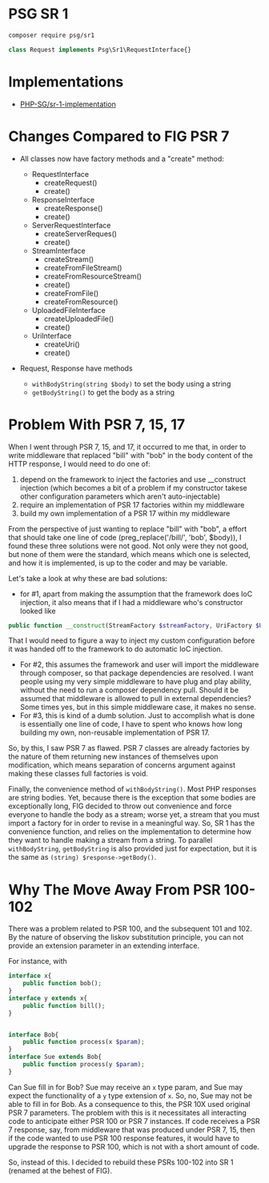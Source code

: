 
# PSG SR 1

```sh
composer require psg/sr1
```

```php
class Request implements Psg\Sr1\RequestInterface{}
```

# Implementations
-	[PHP-SG/sr-1-implementation](https://github.com/PHP-SG/sr-1-implementation)

# Changes Compared to FIG PSR 7
-	All classes now have factory methods and a "create" method:
	-	RequestInterface
		-	createRequest()
		-	create()
	-	ResponseInterface
		-	createResponse()
		-	create()
	-	ServerRequestInterface
		-	createServerReques()
		-	create()
	-	StreamInterface
		-	createStream()
		-	createFromFileStream()
		-	createFromResourceStream()
		-	create()
		-	createFromFile()
		-	createFromResource()
	-	UploadedFileInterface
		-	createUploadedFile()
		-	create()
	-	UriInterface
		-	createUri()
		-	create()

-	Request, Response have methods
	-	`withBodyString(string $body)` to set the body using a string
	-	`getBodyString()` to get the body as a string



# Problem With PSR 7, 15, 17
When I went through PSR 7, 15, and 17, it occurred to me that, in order to write middleware that replaced "bill" with "bob" in the body content of the HTTP response, I would need to do one of:
1.	depend on the framework to inject the factories and use __construct injection (which becomes a bit of a problem if my constructor takese other configuration parameters which aren't auto-injectable)
2.	require an implementation of PSR 17 factories within my middleware
3.	build my own implementation of a PSR 17 within my middleware

From the perspective of just wanting to replace "bill" with "bob", a effort that should take one line of code (preg_replace('/bill/', 'bob', $body)), I found these three solutions were not good.  Not only were they not good, but none of them were the standard, which means which one is selected, and how it is implemented, is up to the coder and may be variable.

Let's take a look at why these are bad solutions:
-	for #1, apart from making the assumption that the framework does IoC injection, it also means that if I had a middleware who's constructor looked like
```php
public function __construct(StreamFactory $streamFactory, UriFactory $UriFactory, $config_param1, $config_param2){}
```
That I would need to figure a way to inject my custom configuration before it was handed off to the framework to do automatic IoC injection.
-	For #2, this assumes the framework and user will import the middleware through composer, so that package dependencies are resolved.  I want people using my very simple middleware to have plug and play ability, without the need to run a composer dependency pull.  Should it be assumed that middleware is allowed to pull in external dependencies?  Some times yes, but in this simple middleware case, it makes no sense.
-	For #3, this is kind of a dumb solution.  Just to accomplish what is done is essentially one line of code, I have to spent who knows how long building my own, non-reusable implementation of PSR 17.

So, by this, I saw PSR 7 as flawed.  PSR 7 classes are already factories by the nature of them returning new instances of themselves upon modification, which means separation of concerns argument against making these classes full factories is void.

Finally, the convenience method of `withBodyString()`.  Most PHP responses are string bodies.  Yet, because there is the exception that some bodies are exceptionally long, FIG decided to throw out convenience and force everyone to handle the body as a stream; worse yet, a stream that you must import a factory for in order to revise in a meaningful way.
So, SR 1 has the convenience function, and relies on the implementation to determine how they want to handle making a stream from a string.
To parallel `withBodyString`, `getBodyString` is also provided just for expectation, but it is the same as `(string) $response->getBody()`.



# Why The Move Away From PSR 100-102

There was a problem related to PSR 100, and the subsequent 101 and 102.  By the nature of observing the liskov substitution principle, you can not provide an extension parameter in an extending interface.

For instance, with

```php
interface x{
	public function bob();
}
interface y extends x{
	public function bill();
}


interface Bob{
	public function process(x $param);
}
interface Sue extends Bob{
	public function process(y $param);
}
```

Can Sue fill in for Bob?  Sue may receive an `x` type param, and Sue may expect the functionality of a `y` type extension of `x`.  So, no, Sue may not be able to fill in for Bob.   As a consequence to this, the PSR 10X used original PSR 7 parameters.  The problem with this is it necessitates all interacting code to anticipate either PSR 100 or PSR 7 instances.  If code receives a PSR 7 response, say, from middleware that was produced under PSR 7, 15, then if the code wanted to use PSR 100 response features, it would have to upgrade the response to PSR 100, which is not with a short amount of code.

So, instead of this. I decided to rebuild these PSRs 100-102 into SR 1 (renamed at the behest of FIG).



